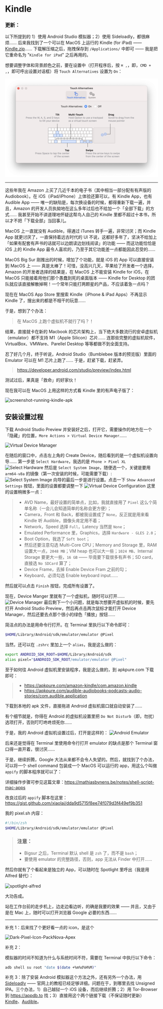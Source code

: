 # Kindle

### 更新：

以下所提到的 1）使用 Android Studio 模拟器；2）使用 Sideloadly，都很麻烦…… 后来我找到了一个可以在 MacOS 上运行的 Kindle (for iPad) —— [Kindle.zip](https://github.com/xiaolai/apple-computer-literacy/raw/main/files/Kindle.zip)…… 下载解压缩之后，拖拽保存到 `/Applications/` 中即可 —— 我是把它重命名为 "`Kindle for iPad`" 之后再用的。

想要调整字体和背景颜色之前，要在设置中（打开程序后，按 `⌘ ,`，即，`CMD + ,`，即可呼出设置对话框）将 `Touch Alternatives` 设置为 `On`：

![](./images/kindle-for-ipad-settings.png)

----

这些年我在 Amazon 上买了几近千本的电子书（其中相当一部分配有有声版的 Audiobook）。在 iOS（iPad/iPhone）上体验还算可以，有 Kindle App，也有 Audible App —— 唯一的缺陷是，每次换设备的时候，都得重新下载一遍，并且，Amazon 的开发人员执拗地在这么多年过后也不给加一个「全部下载」的方式…… 我甚至开始不讲道理地怀疑这帮鸟人自己的 Kindle 里都不超过十本书，所以才不把「下载全部」当回事儿。

MacOS 上一直就没有 Audible，得通过 iTunes 转手一遍，非常讨厌；而 Kindle App 就更讨厌了，一直保持着远古时代的 UI 不说，这都好多年了，坚决不给加上「如果有配套有声书的话就可以边朗读边划线阅读」的功能 —— 而这功能恰恰是 iOS 上的 Kindle App 最令人喜欢的，乃至于其它功能差一点都能因此忍受的……

MacOS Big Sur 刚推出的时候，增加了个功能，就是 iOS 的 App 可以直接安装到 MacOS 上 —— 真是太棒了！可惜，没高兴几天，苹果给了开发者一个选择，Amazon 的开发者选择的结果是，在 MacOS 上不能安装 Kindle for iOS，在 MacOS 只能接着用他们那个愚蠢到死的桌面版本 —— Kindle for Desktop 的团队就应该直接解散掉啊！一个常年只能打两颗星的产品，不应该着急一点吗？

现在在 MacOS App Store 里搜索 Kindle（iPhone & iPad Apps）不再显示 Kindle 了，搜出来的都是不相干的玩意……

于是，想到了个办法：

> 在 MacOS 上跑个虚拟机不就行了吗？！

结果，直接就卡在新的 Macbook 的芯片架构上，当下绝大多数流行的安卓虚拟机（emulator）都不支持 M1（Apple Silicon）芯片…… 连那些完整的虚拟机软件，VirtualBox、VMWare、Parellel Desktop 等等都做不到全面支持。

忍了好几个月，终于听说，Android Studio（Bumblebee 版本的预览版）里面的 Emulator 可以在 M1 芯片上跑了…… 于是，赶紧下载，赶紧弄。

> https://developer.android.com/studio/preview/index.html

测试过后，果真是「救命」的好家伙！

现在我可以在 MacOS 上用这样的方式看 Kindle 里的有声电子版了：

![screenshot-running-kindle-apk](https://user-images.githubusercontent.com/152970/128582754-43ac7c41-44a2-4bcb-bf67-a0fc5f21fe2b.png)

## 安装设置过程

下载 Android Studio Preview 并安装好之后，打开它，需要操作的地方在一个「隐藏」的位置，`More Actions > Virtual Device Manager`……

![Virtual Device Manager](https://user-images.githubusercontent.com/152970/128582776-568a858e-7ca8-475f-b386-7fef38479bb3.png)

在随后的窗口中，点击左上角的 Create Device，随后看到的是一个虚拟机设置向导…… 第一步是 `Select Hardware`，我选的是 `Phone > Pixel XL`
![Select Hardware](https://user-images.githubusercontent.com/152970/128582801-33681569-7817-462e-a352-937c9975bb82.png)
然后是 `Select System Image`，随便选一个，关键是要用 `arm64-v8a` 的镜像（第一次安装的时候，可能需要下载）:
![Select System Image](https://user-images.githubusercontent.com/152970/128582820-8e46a00d-45ec-4a42-bc1e-9c12e84c2d21.png)
向导的最后一步是进行设置。点击一下 `Show Advanced Settings` 按钮，里面的设置都要调整一下
![Virtual Device Configuration](https://user-images.githubusercontent.com/152970/128582845-8b15db0b-2043-4636-a15b-1763019ef7d3.png)
这里的设置稍微多一点：

> * AVD Name，最好设置的简单点，比如，我就直接用了 `Pixel` 这么个简单名称（一会儿会知道简单的名称会更方便）；
> * Camera，Front 和 Back，都被我设置成了 `None`，反正就是用来看 Kindle 听 Audible，摄像头肯定用不着；
> * Network，Speed 选择 `Full`，Latency 当然是 `None`；
> * Emulated Performance 里，Graphics，选择 `Hardware - GLES 2.0`；
> * Boot Option，我选了 `Soft boot`；
> * 然后还要注意勾选 Multi-Core CPU；Memory and Storage 里，RAM 设置大一点，`2048 MB`；VM heap 也可以大一些；`1024 MB`、Internal Storage 要更大一些，`16 GB` —— 毕竟要下载很多有声书；SD card，直接选 `No SDCard` 算了；
> * Device Frame，去掉 Enable Device Fram 之前的勾；
> * Keyboard，必须勾选 Enable keyboard input……

然后就可以点击 `Finish` 按钮，完成所有设置了。

现在，Device Manger 里就有了一个虚拟机，随时可以打开……
![Device Manager](https://user-images.githubusercontent.com/152970/128583044-82690418-6e0b-46d6-82f9-b281480eb7fe.png)
最后剩下一个小问题，就是每次想要开虚拟机的时候，要先打开 Android Studio Preview，然后再点击两次鼠标才能打开 Device Manager，然后还要去点那个很小的绿色「播放」按钮……

简洁点的办法是用命令行打开。在 Terminal 里执行以下命令即可：
```bash
$HOME/Library/Android/sdk/emulator/emulator @Pixel
```
当然，还可以在 `.zshrc` 里加上一个 `alias`，我是这么做的：
```bash
export ANDROID_SDK_ROOT=$HOME/Library/Android/sdk
alias pixel="$ANDROID_SDK_ROOT/emulator/emulator @Pixel"
```
至于如何往 Android 虚拟机里安装程序，我是这么做的，到 apkpure.com 下载即可：

> * https://apkpure.com/amazon-kindle/com.amazon.kindle
> * https://apkpure.com/audible-audiobooks-podcasts-audio-stories/com.audible.application

下载到本地的 apk 文件，直接拖进 Android 虚拟机窗口就自动安装了……

有个细节就是，你得在 Android 的虚拟机设置里把 `Do Not Disturb`（即，勿扰）选项打开，否则叮叮咚咚烦死你……

于是，我的 Android 虚拟机设置过后，打开是这样的：
![Android Emulator](https://user-images.githubusercontent.com/152970/128583103-4fcb2480-b9d2-498c-baac-51ef399f3aeb.png)

后来还是觉得在 Terminal 里使用命令行打开 emulator 的缺点是那个 Terminal 窗口得一直开着，很讨厌…… 

于是，继续折腾，Google 大法从来都不会令人失望的。然后，就找到了个办法，可以将一个 shell command 包装成一个 MacOS 可以运行的 app，用这么个叫做 `appify` 的脚本程序就可以了：

详细操作步骤可参见这篇文章：https://mathiasbynens.be/notes/shell-script-mac-apps

改良过后的 `appify` 脚本在这里：https://gist.github.com/xiaolai/dda9d5715f8ee74f079d3f449ef9b351

我的 pixel.sh 内容：

``` zsh
#!/bin/zsh
$HOME/Library/Android/sdk/emulator/emulator @Pixel
```

> ### 注意：
> * Bigsur 之后，Terminal 默认 shell 是 `zsh` 了，而不是 `bash`；
> * 要使用 emulator 的完整路径，否则，app 无法从 Finder 中打开……

然后你就有了个看起来是独立的 App，可以随时在 Spotlight 里呼出（我是用 Alfred 替代）：

<img width="574" align="center" alt="spotlight-alfred" src="https://user-images.githubusercontent.com/152970/128583248-16d0fed0-6a7e-4d23-b5fd-8ee514817fad.png">

大功告成。

站在工作台前的走步机上，边走边看边听，的确是我要的效果 —— 并且，又由于是在 Mac 上，随时可以打开浏览器 Google 必要的东西……

-----

补充 1：后来找了个更好看一点的 icon，是这个

![Dark-Pixel-Icon-PackNova-Apex](https://user-images.githubusercontent.com/152970/129311439-e7af3051-46ae-442a-8ded-f018c8b4c598.png)

补充 2：

模拟器的时间不知道为什么与系统时间不符，需要在 Terminal 中执行以下命令：

```bash
adb shell su root "date $(date +%m%d%H%M)"
```

补充 3：除了安装 Android 模拟器这个方法之外，还有另外一个办法，用 [Sideloadly](https://sideloadly.io/) —— 官网上的教程已经足够详细。问题在于，到哪里去找 Unsigned IPA。三个办法，1）自己越狱一个 iOS 设备，而后继续折腾；2）用 Tor-Browser 到 https://appdb.to 找；3）直接用这个两个链接下载（不保证随时更新）[Kindle](https://github.com/xiaolai/apple-computer-literacy/raw/main/files/Kindle.ipa)、[Audible](https://github.com/xiaolai/apple-computer-literacy/raw/main/files/Audible.ipa)。

